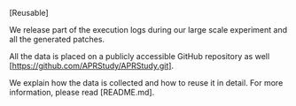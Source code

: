 [Reusable]

We release part of the execution logs during our large scale experiment and all the generated patches.

All the data is placed on a publicly accessible GitHub repository as well [https://github.com/APRStudy/APRStudy.git].

We explain how the data is collected and how to reuse it in detail. For more information, please read [README.md].
